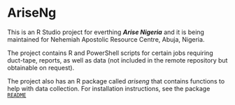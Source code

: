 # AriseNg

This is an R Studio project for everthing _**Arise Nigeria**_ and it is being maintained for Nehemiah Apostolic Resource Centre, Abuja, Nigeria.

The project contains R and PowerShell scripts for certain jobs requiring duct-tape, reports, as well as data (not included in the remote repository but obtainable on request).

The project also has an R package called *ariseng* that contains functions to help with data collection. For installation instructions, see the package [`README`]("ariseng/README.md")